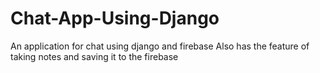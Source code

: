 # Chat-App-Using-Django
An application for chat using django and firebase
Also has the feature of taking notes and saving it to the firebase
